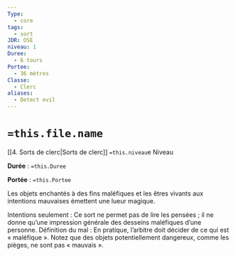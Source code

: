 ```yaml
---
Type:
  - core
tags:
  - sort
JDR: OSE
niveau: 1
Duree:
  - 6 tours
Portee:
  - 36 mètres
Classe:
  - Clerc
aliases:
  - Detect evil
---
```

# `=this.file.name`  

[[4. Sorts de clerc|Sorts de clerc]] `=this.niveau`e Niveau

**Durée** : `=this.Duree`

**Portée** : `=this.Portee`

Les objets enchantés à des fins maléfiques et les êtres vivants aux intentions mauvaises émettent une lueur magique.

Intentions seulement : Ce sort ne permet pas de lire les pensées ; il ne donne qu’une impression générale des desseins maléfiques d’une personne.
Définition du mal : En pratique, l’arbitre doit décider de ce qui est « maléfique ». Notez que des objets potentiellement dangereux, comme les pièges, ne sont pas « mauvais ».
